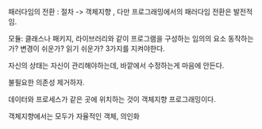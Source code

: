 패러다임의 전환 : 절차 -> 객체지향 , 다만 프로그래밍에서의 패러다임 전환은 발전적임. 

모듈: 클래스나 패키지, 라이브러리와 같이 프로그램을 구성하는 임의의 요소
동작하는가? 변경이 쉬운가? 읽기 쉬운가? 3가지를 지켜야한다. 

자신의 상태는 자신이 관리해야하는데, 바깥에서 수정하는게 마음에 안든다. 


불필요한 의존성 제거하자. 

데이터와 프로세스가 같은 곳에 위치하는 것이 객체지향 프로그래밍이다.

객체지향에서는 모두가 자율적인 객체, 의인화